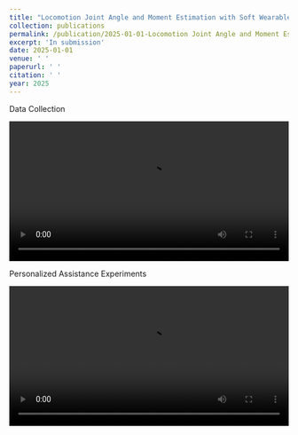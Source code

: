 ```yaml
---
title: "Locomotion Joint Angle and Moment Estimation with Soft Wearable Sensors for Personalized Exoskeleton Control"
collection: publications
permalink: /publication/2025-01-01-Locomotion Joint Angle and Moment Estimation
excerpt: 'In submission'
date: 2025-01-01
venue: ' '
paperurl: ' '
citation: ' '
year: 2025
---
```



Data Collection
<div style="display:flex;justify-content:center;">
<video width="600" controls>
  <source src="/images/Data_collection_LOCO.mp4" type="video/mp4">
  Your browser does not support the video tag.
</video>
</div>

Personalized Assistance Experiments
<br>
<div style="display:flex;justify-content:center;">
<video width="600" controls>
  <source src="/images/Personalized.mp4" type="video/mp4">
  Your browser does not support the video tag.
</video>
</div>
